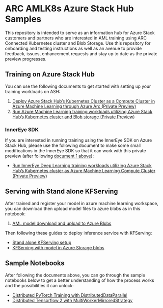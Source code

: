 # ARC AMLK8s Azure Stack Hub Samples

This repository is intended to serve as an information hub for Azure Stack customers and partners who are interested in AML training using ARC Connected Kubernetes cluster and Blob Storage. Use this repository for onboarding and testing instructions as well as an avenue to provide feedback, issues, enhancement requests and stay up to date as the private preview progresses.


## Training on Azure Stack Hub

You can use the following documents to get started with setting up your training workloads on ASH:

1. [Deploy Azure Stack Hub’s Kubernetes Cluster as a Compute Cluster in Azure Machine Learning through Azure Arc (Private Preview)](AML-ARC-Compute.md)
2. [Run Azure Machine Learning training workloads utilizing Azure Stack Hub’s Kubernetes cluster and Blob storage (Private Preview)](Train-AzureArc.md)

### InnerEye SDK

If you are interested in running training using the InnerEye SDK on Azure Stack Hub, please use the following document to make some small modifications in the InnerEye SDK so that it can work with this private preview (after following [document 1 above](AML-ARC-Compute.md)):

* [Run InnerEye Deep Learning training workloads utilizing Azure Stack Hub’s Kubernetes cluster as Azure Machine Learning Compute Cluster (Private Preview)](innereye-AzureArc.md)

## Serving with Stand alone KFServing

After trained and register your model in azure machine learning workspace, you can download then upload model files to azure blobs as in 
this notebook:

1. [AML model download and upload to Azure Blobs](notebooks/AML-model-download-upload.ipynb)

Then following these guides to deploy inference service with KFServing:

* [Stand alone KFServing setup](KFServing-setup.md)
* [KFServing with model in Azure Storage blobs](KFServing-with-model-in-Azure-Storage.md)

## Sample Notebooks

After following the documents above, you can go through the sample notebooks below to get a better understanding of how the process works and the possibilities it can unlock:

* [Distributed PyTorch Training with DistributedDataParallel](notebooks/distributed-pytorch-cifar10)
* [Distributed Tensorflow 2 with MultiWorkerMirroredStrategy](notebooks/distributed-tf2-cifar10)
